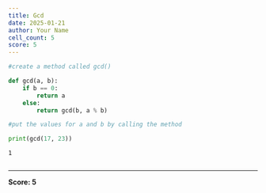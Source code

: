 ```yaml
---
title: Gcd
date: 2025-01-21
author: Your Name
cell_count: 5
score: 5
---
```


```python
#create a method called gcd()
```


```python
def gcd(a, b):
    if b == 0:  
        return a
    else:
        return gcd(b, a % b)
```


```python
#put the values for a and b by calling the method
```


```python
print(gcd(17, 23))
```

    1



```python

```


---
**Score: 5**
